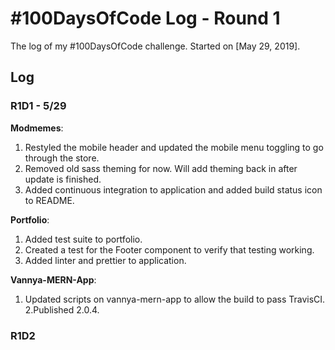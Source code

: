 # #100DaysOfCode Log - Round 1

The log of my #100DaysOfCode challenge. Started on [May 29, 2019].

## Log

### R1D1 - 5/29

**Modmemes**:

1. Restyled the mobile header and updated the mobile menu toggling to go through the store.
2. Removed old sass theming for now. Will add theming back in after update is finished.
3. Added continuous integration to application and added build status icon to README.

**Portfolio**:

1. Added test suite to portfolio.
2. Created a test for the Footer component to verify that testing working.
3. Added linter and prettier to application.

**Vannya-MERN-App**:

1. Updated scripts on vannya-mern-app to allow the build to pass TravisCI.
   2.Published 2.0.4.

### R1D2
